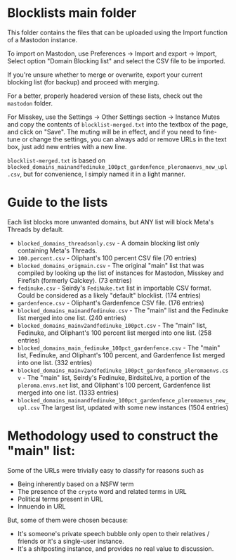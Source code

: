 # Blocklists main folder

This folder contains the files that can be uploaded using the Import function of a Mastodon instance.

To import on Mastodon, use Preferences -> Import and export -> Import, Select option "Domain Blocking list" and select the CSV file to be imported.

If you're unsure whether to merge or overwrite, export your current blocking list (for backup) and proceed with merging.

For a better, properly headered version of these lists, check out the `mastodon` folder.

For Misskey, use the Settings -> Other Settings section -> Instance Mutes and copy the contents of `blocklist-merged.txt` into the textbox of the page, and click on "Save". The muting will be in effect, and if you need to fine-tune or change the settings, you can always add or remove URLs in the text box, just add new entries with a new line.

`blocklist-merged.txt` is based on `blocked_domains_mainandfedinuke_100pct_gardenfence_pleromaenvs_new_upl.csv`, but for convenience, I simply named it in a light manner.

# Guide to the lists
Each list blocks more unwanted domains, but ANY list will block Meta's Threads by default.
* `blocked_domains_threadsonly.csv` - A domain blocking list only containing Meta's Threads.
*  `100.percent.csv` - Oliphant's 100 percent CSV file (70 entries) 
* `blocked_domains_origmain.csv` - The original "main" list that was compiled by looking up the list of instances for Mastodon, Misskey and Firefish (formerly Calckey). (73 entries)
* `fedinuke.csv` - Seirdy's `FediNuke.txt` list in importable CSV format. Could be considered as a likely "default" blocklist. (174 entries)
* `gardenfence.csv` - Oliphant's Gardenfence CSV file. (176 entries)
* `blocked_domains_mainandfedinuke.csv` - The "main" list and the Fedinuke list merged into one list. (240 entries)
* `blocked_domains_mainv2andfedinuke_100pct.csv` - The "main" list, Fedinuke, and Oliphant's 100 percent list merged into one list. (258 entries)
* `blocked_domains_main_fedinuke_100pct_gardenfence.csv` - The "main" list, Fedinuke, and Oliphant's 100 percent, and Gardenfence list merged into one list. (332 entries)
* `blocked_domains_mainv2andfedinuke_100pct_gardenfence_pleromaenvs.csv` - The "main" list, Seirdy's Fedinuke, BirdsiteLive, a portion of the `pleroma.envs.net` list, and Oliphant's 100 percent, Gardenfence list merged into one list. (1333 entries)
* `blocked_domains_mainandfedinuke_100pct_gardenfence_pleromaenvs_new_upl.csv` The largest list, updated with some new instances (1504 entries)

# Methodology used to construct the "main" list:
Some of the URLs were trivially easy to classify for reasons such as
* Being inherently based on a NSFW term
* The presence of the `crypto` word and related terms in URL
* Political terms present in URL
* Innuendo in URL
  
But, some of them were chosen because:
* It's someone's private speech bubble only open to their relatives / friends or it's a single-user instance.
* It's a shitposting instance, and provides no real value to discussion.
